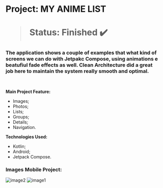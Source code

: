 <h1> Project: MY ANIME LIST <h1> 

  > Status: Finished ✔️
  
  ### The application shows a couple of examples that what kind of screens we can do with Jetpakc Compose, using animations e beatufiul fade effects as well. Clean Architecture did a great job here to maintain the system really smooth and optimal.
  
  <br>
  
  <strong> Main Project Feature: </strong>
  + Images;
  + Photos;
  + Lists;
  + Groups;
  + Details;
  + Navigation.
  
  <strong>Technologies Used: </strong>
   + Kotlin;
   + Android;
   + Jetpack Compose.
  
   ### Images Mobile Project:
  


![image2](https://github.com/gugapadilha/animelist-app/assets/79876042/2b309810-0475-4a26-8061-7f04f05a565c)
![image1](https://github.com/gugapadilha/animelist-app/assets/79876042/f0aea317-0a32-4e78-8cfd-88b590f3990f)
